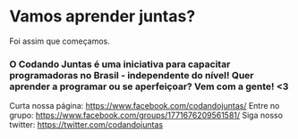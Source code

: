 # Vamos aprender juntas?

Foi assim que começamos. 
### O Codando Juntas é uma iniciativa para capacitar programadoras no Brasil - independente do nível! Quer aprender a programar ou se aperfeiçoar? Vem com a gente! <3 

Curta nossa página: https://www.facebook.com/codandojuntas/ 
Entre no grupo: https://www.facebook.com/groups/1771676209561581/
Siga nosso twitter: https://twitter.com/codandojuntas
